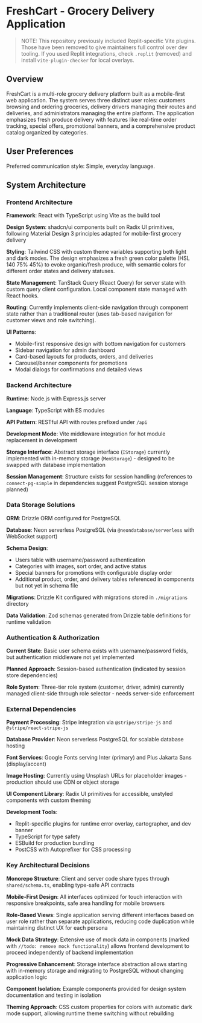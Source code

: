 # FreshCart - Grocery Delivery Application

> NOTE: This repository previously included Replit-specific Vite plugins. Those have been removed to give maintainers full control over dev tooling. If you used Replit integrations, check `.replit` (removed) and install `vite-plugin-checker` for local overlays.

## Overview

FreshCart is a multi-role grocery delivery platform built as a mobile-first web application. The system serves three distinct user roles: customers browsing and ordering groceries, delivery drivers managing their routes and deliveries, and administrators managing the entire platform. The application emphasizes fresh produce delivery with features like real-time order tracking, special offers, promotional banners, and a comprehensive product catalog organized by categories.

## User Preferences

Preferred communication style: Simple, everyday language.

## System Architecture

### Frontend Architecture

**Framework**: React with TypeScript using Vite as the build tool

**Design System**: shadcn/ui components built on Radix UI primitives, following Material Design 3 principles adapted for mobile-first grocery delivery

**Styling**: Tailwind CSS with custom theme variables supporting both light and dark modes. The design emphasizes a fresh green color palette (HSL 140 75% 45%) to evoke organic/fresh produce, with semantic colors for different order states and delivery statuses.

**State Management**: TanStack Query (React Query) for server state with custom query client configuration. Local component state managed with React hooks.

**Routing**: Currently implements client-side navigation through component state rather than a traditional router (uses tab-based navigation for customer views and role switching).

**UI Patterns**: 
- Mobile-first responsive design with bottom navigation for customers
- Sidebar navigation for admin dashboard
- Card-based layouts for products, orders, and deliveries
- Carousel/banner components for promotions
- Modal dialogs for confirmations and detailed views

### Backend Architecture

**Runtime**: Node.js with Express.js server

**Language**: TypeScript with ES modules

**API Pattern**: RESTful API with routes prefixed under `/api`

**Development Mode**: Vite middleware integration for hot module replacement in development

**Storage Interface**: Abstract storage interface (`IStorage`) currently implemented with in-memory storage (`MemStorage`) - designed to be swapped with database implementation

**Session Management**: Structure exists for session handling (references to `connect-pg-simple` in dependencies suggest PostgreSQL session storage planned)

### Data Storage Solutions

**ORM**: Drizzle ORM configured for PostgreSQL

**Database**: Neon serverless PostgreSQL (via `@neondatabase/serverless` with WebSocket support)

**Schema Design**: 
- Users table with username/password authentication
- Categories with images, sort order, and active status
- Special banners for promotions with configurable display order
- Additional product, order, and delivery tables referenced in components but not yet in schema file

**Migrations**: Drizzle Kit configured with migrations stored in `./migrations` directory

**Data Validation**: Zod schemas generated from Drizzle table definitions for runtime validation

### Authentication & Authorization

**Current State**: Basic user schema exists with username/password fields, but authentication middleware not yet implemented

**Planned Approach**: Session-based authentication (indicated by session store dependencies)

**Role System**: Three-tier role system (customer, driver, admin) currently managed client-side through role selector - needs server-side enforcement

### External Dependencies

**Payment Processing**: Stripe integration via `@stripe/stripe-js` and `@stripe/react-stripe-js`

**Database Provider**: Neon serverless PostgreSQL for scalable database hosting

**Font Services**: Google Fonts serving Inter (primary) and Plus Jakarta Sans (display/accent)

**Image Hosting**: Currently using Unsplash URLs for placeholder images - production should use CDN or object storage

**UI Component Library**: Radix UI primitives for accessible, unstyled components with custom theming

**Development Tools**: 
- Replit-specific plugins for runtime error overlay, cartographer, and dev banner
- TypeScript for type safety
- ESBuild for production bundling
- PostCSS with Autoprefixer for CSS processing

### Key Architectural Decisions

**Monorepo Structure**: Client and server code share types through `shared/schema.ts`, enabling type-safe API contracts

**Mobile-First Design**: All interfaces optimized for touch interaction with responsive breakpoints, safe area handling for mobile browsers

**Role-Based Views**: Single application serving different interfaces based on user role rather than separate applications, reducing code duplication while maintaining distinct UX for each persona

**Mock Data Strategy**: Extensive use of mock data in components (marked with `//todo: remove mock functionality`) allows frontend development to proceed independently of backend implementation

**Progressive Enhancement**: Storage interface abstraction allows starting with in-memory storage and migrating to PostgreSQL without changing application logic

**Component Isolation**: Example components provided for design system documentation and testing in isolation

**Theming Approach**: CSS custom properties for colors with automatic dark mode support, allowing runtime theme switching without rebuilding